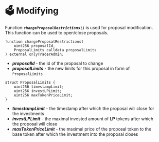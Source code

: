 # 🗳️ Modifying

Function ***`changeProposalRestrictions()`*** is used for proposal modification. This function can be used to open/close proposals.

```solidity
function changeProposalRestrictions(
    uint256 proposalId,
    ProposalLimits calldata proposalLimits
) external onlyTraderAdmin;
```
- ***proposalId*** - the id of the proposal to change
- ***proposalLimits*** - the new limits for this proposal in form of `ProposalLimits`


```solidity
struct ProposalLimits {
    uint256 timestampLimit;
    uint256 investLPLimit;
    uint256 maxTokenPriceLimit;
}
```
- ***timestampLimit*** - the timestamp after which the proposal will close for the investments
- ***investLPLimit*** - the maximal invested amount of **LP** tokens after which the proposal will close
- ***maxTokenPriceLimit*** - the maximal price of the proposal token to the base token after which the investment into the proposal closes